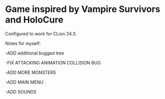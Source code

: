 
# Game inspired by Vampire Survivors and HoloCure

Configured to work for CLion 24.3.

Notes for myself:

-ADD additional bugged tree

-FIX ATTACKING ANIMATION COLLISION  BUG

-ADD MORE MONSTERS

-ADD MAIN MENU

-ADD SOUNDS

